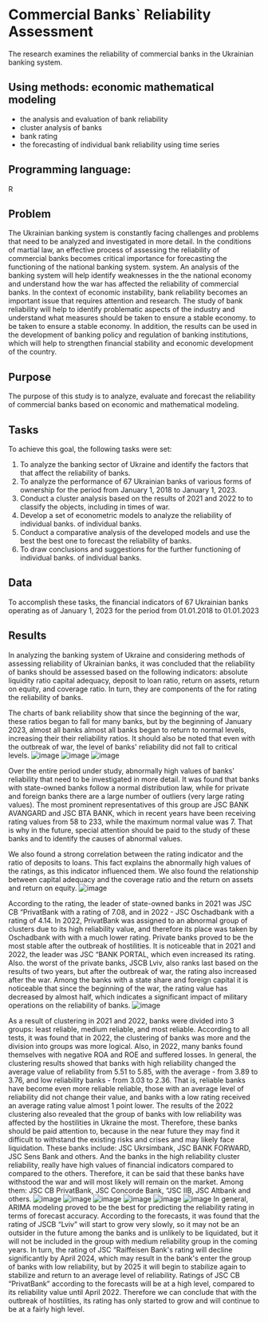 # Commercial Banks` Reliability Assessment
The research examines the reliability of commercial banks in the Ukrainian banking system. 
## Using methods: economic mathematical modeling 
- the analysis and evaluation of bank reliability
- cluster analysis of banks
- bank rating
- the forecasting of individual bank reliability using time series
## Programming language:
R
## Problem 
The Ukrainian banking system is constantly facing challenges and problems that need to be analyzed and investigated in more detail. In the conditions of martial law, an effective process of assessing the reliability of commercial banks becomes critical importance for forecasting the functioning of the national banking system. system. An analysis of the banking system will help identify weaknesses in the the national economy and understand how the war has affected the reliability of commercial banks. In the context of economic instability, bank reliability becomes an important issue that requires attention and research. The study of bank reliability will help to identify problematic aspects of the industry and understand what measures should be taken to ensure a stable economy. to be taken to ensure a stable economy. In addition, the results can be used in the development of banking policy and regulation of banking institutions, which will help to strengthen financial stability and economic development of the country.
## Purpose
The purpose of this study is to analyze, evaluate and forecast the reliability of commercial banks based on economic and mathematical modeling.
## Tasks
To achieve this goal, the following tasks were set:
1. To analyze the banking sector of Ukraine and identify the factors that
that affect the reliability of banks.
2. To analyze the performance of 67 Ukrainian banks of various forms of ownership
for the period from January 1, 2018 to January 1, 2023.
3. Conduct a cluster analysis based on the results of 2021 and 2022 to
to classify the objects, including in times of war.
4. Develop a set of econometric models to analyze the reliability of individual banks.
of individual banks.
5. Conduct a comparative analysis of the developed models and use the best
the best one to forecast the reliability of banks.
6. To draw conclusions and suggestions for the further functioning of individual banks.
of individual banks.
## Data
To accomplish these tasks, the financial indicators of 67 Ukrainian banks operating as of January 1, 2023 for the period from 01.01.2018 to 01.01.2023
## Results
In analyzing the banking system of Ukraine and considering methods of assessing reliability of Ukrainian banks, it was concluded that the reliability of banks should be assessed based on the following indicators: absolute liquidity ratio capital adequacy, deposit to loan ratio, return on assets, return on equity, and coverage ratio. In turn, they are components of the for rating the reliability of banks.

The charts of bank reliability show that since the beginning of the war, these ratios began to fall for many banks, but by the beginning of January 2023, almost all banks almost all banks began to return to normal levels, increasing their their reliability ratios. It should also be noted that even with the outbreak of war, the level of banks' reliability did not fall to critical levels. 
![image](https://github.com/user-attachments/assets/c57175b0-1ab1-4ba1-a477-757911c0c38b)
![image](https://github.com/user-attachments/assets/c3c520c6-a2fa-426a-bf87-c81c4d10fd01)
![image](https://github.com/user-attachments/assets/7d1a18fe-8d94-4f65-93a1-18c856dda93e)

Over the entire period under study, abnormally high values of banks' reliability that need to be investigated in more detail. It was found that banks with state-owned banks follow a normal distribution law, while for private and foreign banks there are a large number of outliers (very
large rating values). The most prominent representatives of this group are JSC BANK AVANGARD and JSC BTA BANK, which in recent years have been receiving rating values from 58 to 233, while the maximum normal value was 7. That is why in the future, special attention should be paid to the study of these banks and to identify the causes of abnormal values.

We also found a strong correlation between the rating indicator and the ratio of deposits to loans. This fact explains the abnormally high values of the ratings, as this indicator influenced them. We also found the relationship between capital adequacy and the coverage ratio and the return on assets and return on equity.
![image](https://github.com/user-attachments/assets/1485821e-15ef-4d8e-b019-9131329ce407)

According to the rating, the leader of state-owned banks in 2021 was JSC CB
“PrivatBank with a rating of 7.08, and in 2022 - JSC Oschadbank with a rating of 4.14. In 2022, PrivatBank was assigned to an abnormal group of clusters due to its high reliability value, and therefore its place was taken by Oschadbank with with a much lower rating. Private banks proved to be the most stable after the outbreak of hostilities. It is noticeable that in 2021 and 2022, the leader was JSC “BANK PORTAL, which even increased its rating. Also. the worst of the private banks, JSCB Lviv, also ranks last based on the results of two years, but after the outbreak of war, the rating also increased after the war. Among the banks with a state share and foreign capital it is noticeable that since the beginning of the war, the rating value has decreased by almost half, which indicates a significant impact of military operations on the reliability of banks.
![image](https://github.com/user-attachments/assets/d8082f53-e40d-4e3c-ac4e-d8002df30ad1)

As a result of clustering in 2021 and 2022, banks were divided into 3 groups: least reliable, medium reliable, and most reliable. According to all tests, it was found that in 2022, the clustering of banks was more and the division into groups was more logical. Also, in 2022, many banks found themselves with negative ROA and ROE and suffered losses. In general, the clustering results showed that banks with high reliability changed the average value of reliability from 5.51 to 5.85, with the average - from 3.89 to 3.76, and low reliability banks - from 3.03 to 2.36. That is, reliable banks have become even more reliable reliable, those with an average level of reliability did not change their value, and banks with a low rating received an average rating value almost 1 point lower. The results of the 2022 clustering also revealed that the group of banks with low reliability was affected by the hostilities in Ukraine
the most. Therefore, these banks should be paid attention to, because in the near future they may find it difficult to withstand the existing risks and crises and may likely face liquidation. These banks include: JSC Ukrsimbank, JSC BANK FORWARD, JSC Sens Bank and others. And the banks in the high reliability cluster reliability, really have high values of financial indicators compared to compared to the others. Therefore, it can be said that these banks have withstood the war and will most likely will remain on the market. Among them: JSC CB PrivatBank, JSC Concorde Bank, “JSC IIB, JSC Altbank and others.
![image](https://github.com/user-attachments/assets/cd09e64e-f823-43a2-a2fa-60d84571c793)
![image](https://github.com/user-attachments/assets/8d4d2474-2161-4e6e-be68-4a75ebfa22b7)
![image](https://github.com/user-attachments/assets/5904c336-e1b9-44da-9f48-46e19ca7b472)
![image](https://github.com/user-attachments/assets/a9c44a21-e2b9-4ca7-a476-5b9dcfcade83)
![image](https://github.com/user-attachments/assets/550b1e4b-a542-4d01-be93-50ee97ecf099)
![image](https://github.com/user-attachments/assets/abdafcc1-ba1f-46ff-be81-04a340795bbf)
In general, ARIMA modeling proved to be the best for predicting the reliability rating in terms of forecast accuracy. According to the forecasts, it was found that the rating of JSCB “Lviv”
will start to grow very slowly, so it may not be an outsider in the future
among the banks and is unlikely to be liquidated, but it will not be included in the group with medium reliability group in the coming years. In turn, the rating of JSC “Raiffeisen Bank's rating will decline significantly by April 2024, which may result in the bank's enter the group of banks with low reliability, but by 2025 it will begin to stabilize again to stabilize and return to an average level of reliability. Ratings of JSC CB “PrivatBank” according to the forecasts will be at a high level, compared to its reliability value until April 2022. Therefore we can conclude that with the outbreak of hostilities, its rating has only started to grow and will continue to be at a fairly high level. 

